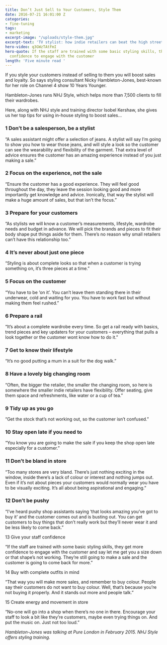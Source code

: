 ```yaml
---
title: Don’t Just Sell to Your Customers, Style Them
date: 2016-07-21 16:01:00 Z
categories:
- fine-tuning
tags:
- marketing
excerpt-image: "/uploads/style-them.jpg"
excerpt-text: 'TV stylist: how indie retailers can beat the high street'
hero-video: q3GWzTAtFmI
hero-quote: If the staff are trained with some basic styling skills, they get more
  confidence to engage with the customer
length: 'Five minute read '
---
```


If you style your customers instead of selling to them you will boost sales and loyalty. So says styling consultant Nicky Hambleton-Jones, best-known for her role on Channel 4 show 10 Years Younger.

Hambleton-Jones runs NHJ Style, which helps more than 7,500 clients to fill their wardrobes.

Here, along with NHJ style and training director Isobel Kershaw, she gives us her top tips for using in-house styling to boost sales…

### 1 Don’t be a salesperson, be a stylist

“A sales assistant might offer a selection of jeans. A stylist will say I’m going to show you how to wear those jeans, and will style a look so the customer can see the wearability and flexibility of the garment. That extra level of advice ensures the customer has an amazing experience instead of you just making a sale.”

### 2 Focus on the experience, not the sale

“Ensure the customer has a good experience. They will feel good throughout the day, they leave the session looking good and more importantly get knowledge and advice. Ironically, that way the stylist will make a huge amount of sales, but that isn’t the focus.”

### 3 Prepare for your customers

“As stylists we will know a customer’s measurements, lifestyle, wardrobe needs and budget in advance. We will pick the brands and pieces to fit their body shape put things aside for them.  There’s no reason why small retailers can’t have this relationship too.”

### 4 It’s never about just one piece

“Styling is about complete looks so that when a customer is trying something on, it’s three pieces at a time.”

### 5 Focus on the customer

“You have to be ‘on it’. You can’t leave them standing there in their underwear, cold and waiting for you. You have to work fast but without making them feel rushed.”

### 6 Prepare a rail

“It’s about a complete wardrobe every time. So get a rail ready with basics, trend pieces and key updaters for your customers – everything that pulls a look together or the customer wont know how to do it.”

### 7 Get to know their lifestyle

“It’s no good putting a mum in a suit for the dog walk.”

### 8 Have a lovely big changing room

“Often, the bigger the retailer, the smaller the changing room, so here is somewhere the smaller indie retailers have flexibility. Offer seating, give them space and refreshments, like water or a cup of tea.”

### 9 Tidy up as you go

“Get the stock that’s not working out, so the customer isn’t confused.”

### 10 Stay open late if you need to

“You know you are going to make the sale if you keep the shop open late especially for a customer.”

### 11 Don’t be bland in store

“Too many stores are very bland. There’s just nothing exciting in the window, inside there’s a lack of colour or interest and nothing jumps out. Even if it’s not about pieces your customers would normally wear you have to be visually exciting. It’s all about being aspirational and engaging.”

### 12 Don’t be pushy

“I’ve heard pushy shop assistants saying ‘that looks amazing you’ve got to buy it’ and the customer comes out and is busting out. You can get customers to buy things that don’t really work but they’ll never wear it and be less likely to come back.”

13 Give your staff confidence

“If the staff are trained with some basic styling skills, they get more confidence to engage with the customer and say let me get you a size down or that shape’s not working. They’re still going to make a sale and the customer is going to come back for more.”

14 Buy with complete outfits in mind

“That way you will make more sales, and remember to buy colour. People say their customers do not want to buy colour. Well, that’s because you’re not buying it properly. And it stands out more and people talk.”

15 Create energy and movement in store

“No-one will go into a shop when there’s no one in there. Encourage your staff to look a bit like they’re customers, maybe even trying things on. And put the music on. Just not too loud.”

*Hambleton-Jones was talking at Pure London in February 2015.  NHJ Style offers styling training.*